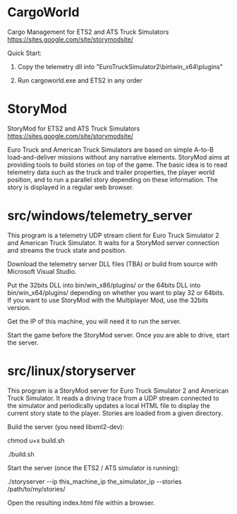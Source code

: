 # CargoWorld
Cargo Management for ETS2 and ATS Truck Simulators
https://sites.google.com/site/storymodsite/

Quick Start:

1. Copy the telemetry dll into "EuroTruckSimulator2\bin\win_x64\plugins"

2. Run cargoworld.exe and ETS2 in any order


# StoryMod
StoryMod for ETS2 and ATS Truck Simulators
https://sites.google.com/site/storymodsite/

Euro Truck and American Truck Simulators are based on simple A-to-B load-and-deliver
missions without any narrative elements. StoryMod aims at providing tools to
build stories on top of the game. The basic idea is to read telemetry data such as
the truck and trailer properties, the player world position, and to run a parallel
story depending on these information. The story is displayed in a regular web browser.

src/windows/telemetry_server
============================
This program is a telemetry UDP stream client for Euro Truck Simulator 2 and
American Truck Simulator. It waits for a StoryMod server connection and streams
the truck state and position.

Download the telemetry server DLL files (TBA) or build from source with Microsoft Visual Studio.

Put the 32bits DLL into bin/win_x86/plugins/ or the 64bits DLL into bin/win_x64/plugins/
depending on whether you want to play 32 or 64bits.
If you want to use StoryMod with the Multiplayer Mod, use the 32bits version.

Get the IP of this machine, you will need it to run the server.

Start the game before the StoryMod server. Once you are able to drive, start the server.

src/linux/storyserver
=====================
This program is a StoryMod server for Euro Truck Simulator 2 and
American Truck Simulator. It reads a driving trace from a UDP stream connected
to the simulator and periodically updates a local HTML file to display the current story
state to the player. Stories are loaded from a given directory.

Build the server (you need libxml2-dev):

chmod u+x build.sh

./build.sh

Start the server (once the ETS2 / ATS simulator is running):

./storyserver --ip this_machine_ip the_simulator_ip --stories /path/to/my/stories/

Open the resulting index.html file within a browser.

